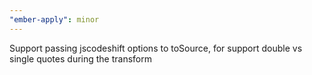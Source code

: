 ```yaml
---
"ember-apply": minor
---
```


Support passing jscodeshift options to toSource, for support double vs single quotes during the transform
